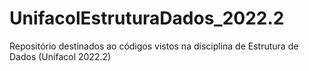 # UnifacolEstruturaDados_2022.2
Repositório destinados ao códigos vistos na disciplina de Estrutura de Dados (Unifacol 2022.2)
